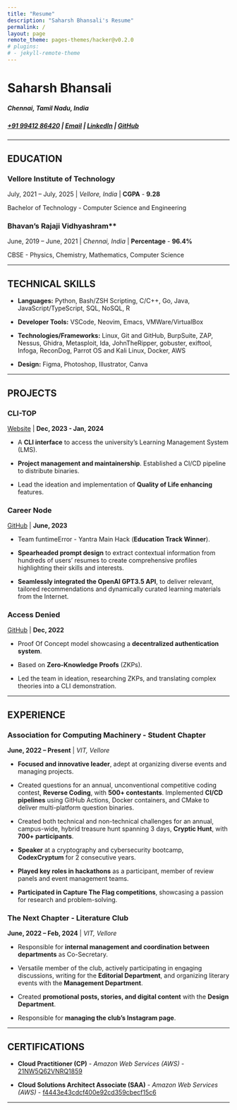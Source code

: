 ```yaml
---
title: "Resume"
description: "Saharsh Bhansali's Resume"
permalink: /
layout: page
remote_theme: pages-themes/hacker@v0.2.0
# plugins:
# - jekyll-remote-theme
--- 
```


# Saharsh Bhansali  
##### Chennai, Tamil Nadu, India  
##### <a href="tel:+919941286420">[+91 99412 86420](tel:+919941286420)</a> | [Email](mailto:saharsh.bhansali15@gmail.com) | [LinkedIn](https://linkedin.com/in/saharsh-bhansali) | [GitHub](https://github.com/saharshbhansali)
- - -
## EDUCATION

### Vellore Institute of Technology

July, 2021 – July, 2025 | *Vellore, India* | **CGPA** - **9.28**

Bachelor of Technology - Computer Science and Engineering 

### Bhavan’s Rajaji Vidhyashram**

June, 2019 – June, 2021 | *Chennai, India* | **Percentage** - **96.4%**

CBSE - Physics, Chemistry, Mathematics, Computer Science

- - -

## TECHNICAL SKILLS

-  **Languages:** Python, Bash/ZSH Scripting, C/C++, Go, Java,
  JavaScript/TypeScript, SQL, NoSQL, R   

-  **Developer Tools:** VSCode, Neovim, Emacs, VMWare/VirtualBox   

-  **Technologies/Frameworks:** Linux, Git and GitHub, BurpSuite, ZAP,
  Nessus, Ghidra, Metasploit, Ida, JohnTheRipper, gobuster, exiftool,
  Infoga, ReconDog, Parrot OS and Kali Linux, Docker, AWS   

-  **Design:** Figma, Photoshop, Illustrator, Canva


- - -

## PROJECTS

### CLI-TOP
  [Website](https://cli-top.acmvit.in) | **Dec, 2023 - Jan, 2024**

  -  A **CLI interface** to access the university’s Learning Management
    System (LMS).

  -  **Project management and maintainership**. Established a CI/CD
    pipeline to distribute binaries.

  -  Lead the ideation and implementation of **Quality of Life
    enhancing** features.

### Career Node
  [GitHub](https://github.com/kaushalrathi24/funtimeError) | **June, 2023**

  -  Team funtimeError - Yantra Main Hack (**Education Track Winner**).

  -  **Spearheaded prompt design** to extract contextual information
    from hundreds of users’ resumes to create comprehensive profiles
    highlighting their skills and interests.

  -  **Seamlessly integrated the OpenAI GPT3.5 API**, to deliver
    relevant, tailored recommendations and dynamically curated learning
    materials from the Internet.

### Access Denied
  [GitHub](https://github.com/ACM-VIT/accessDenied) | **Dec, 2022** 

  -  Proof Of Concept model showcasing a **decentralized authentication
    system**.

  -  Based on **Zero-Knowledge Proofs** (ZKPs).

  -  Led the team in ideation, researching ZKPs, and translating complex
    theories into a CLI demonstration.

- - -

## EXPERIENCE

### Association for Computing Machinery - Student Chapter
  **June, 2022 – Present** | *VIT, Vellore* 

  -  **Focused and innovative leader**, adept at organizing diverse
    events and managing projects.

  -  Created questions for an annual, unconventional competitive coding
    contest, **Reverse Coding**, with **500+ contestants**. Implemented
    **CI/CD pipelines** using GitHub Actions, Docker containers, and
    CMake to deliver multi-platform question binaries.

  -  Created both technical and non-technical challenges for an annual,
    campus-wide, hybrid treasure hunt spanning 3 days, **Cryptic Hunt**,
    with **700+ participants**.

  -  **Speaker** at a cryptography and cybersecurity bootcamp,
    **CodexCryptum** for 2 consecutive years.

  -  **Played key roles in hackathons** as a participant, member of
    review panels and event management teams.

  -  **Participated in Capture The Flag competitions**, showcasing a
    passion for research and problem-solving.

### The Next Chapter - Literature Club
  **June, 2022 – Feb, 2024** | *VIT, Vellore* 

  -  Responsible for **internal management and coordination between
    departments** as Co-Secretary.

  -  Versatile member of the club, actively participating in engaging
    discussions, writing for the **Editorial Department**, and
    organizing literary events with the **Management Department**.

  -  Created **promotional posts, stories, and digital content** with
    the **Design Department**.

  -  Responsible for **managing the club’s Instagram page**.

- - -

## CERTIFICATIONS

-  **Cloud Practitioner (CP)** - *Amazon Web Services (AWS)* - [21NW5Q62VNRQ1859](https://aws.amazon.com/verification)

-  **Cloud Solutions Architect Associate (SAA)** - *Amazon Web Services (AWS)* - [f4443e43cdcf400e92cd359cbecf15c6](https://aws.amazon.com/verification)

- - - 